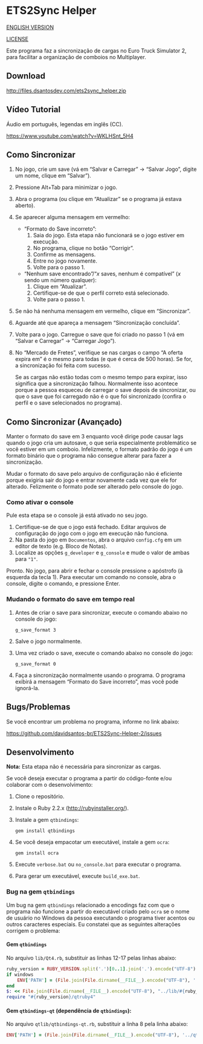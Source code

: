 # ETS2Sync Helper
[ENGLISH VERSION](README-en.md)

[LICENSE](LICENSE.md)

Este programa faz a sincronização de cargas no Euro Truck Simulator 2, para facilitar a organização de comboios no Multiplayer.

## Download
http://files.dsantosdev.com/ets2sync_helper.zip

## Vídeo Tutorial
Áudio em português, legendas em inglês (CC).

https://www.youtube.com/watch?v=WKLHSnt_5H4

## Como Sincronizar
1. No jogo, crie um save (vá em “Salvar e Carregar” → “Salvar Jogo”, digite um nome, clique em “Salvar”).
2. Pressione Alt+Tab para minimizar o jogo.
3. Abra o programa (ou clique em “Atualizar” se o programa já estava aberto).
4. Se aparecer alguma mensagem em vermelho:
	* “Formato do Save incorreto”:
		1. Saia do jogo. Esta etapa não funcionará se o jogo estiver em execução.
		2. No programa, clique no botão “Corrigir”.
		3. Confirme as mensagens.
		4. Entre no jogo novamente.
		5. Volte para o passo 1.
	* “Nenhum save encontrado”/“*x* saves, nenhum é compatível” (*x* sendo um número qualquer):
		1. Clique em “Atualizar”.
		2. Certifique-se de que o perfil correto está selecionado.
		3. Volte para o passo 1.
5. Se não há nenhuma mensagem em vermelho, clique em “Sincronizar”.
6. Aguarde até que apareça a mensagem “Sincronização concluída”.
7. Volte para o jogo. Carregue o save que foi criado no passo 1 (vá em “Salvar e Carregar” → “Carregar Jogo”).
8. No “Mercado de Fretes”, verifique se nas cargas o campo “A oferta expira em” é o mesmo para todas (e que é cerca de 500 horas). Se for, a sincronização foi feita com sucesso.

	Se as cargas não estão todas com o mesmo tempo para expirar, isso significa que a sincronização falhou. Normalmente isso acontece porque a pessoa esqueceu de carregar o save depois de sincronizar, ou que o save que foi carregado não é o que foi sincronizado (confira o perfil e o save selecionados no programa).

## Como Sincronizar (Avançado)
Manter o formato do save em 3 enquanto você dirige pode causar lags quando o jogo cria um autosave, o que seria especialmente problemático se você estiver em um comboio. Infelizmente, o formato padrão do jogo é um formato binário que o programa não consegue alterar para fazer a sincronização.

Mudar o formato do save pelo arquivo de configuração não é eficiente porque exigiria sair do jogo e entrar novamente cada vez que ele for alterado. Felizmente o formato pode ser alterado pelo console do jogo.

### Como ativar o console
Pule esta etapa se o console já está ativado no seu jogo.

1. Certifique-se de que o jogo está fechado. Editar arquivos de configuração do jogo com o jogo em execução não funciona.
2. Na pasta do jogo em `Documentos`, abra o arquivo `config.cfg` em um editor de texto (e.g. Bloco de Notas).
3. Localize as opções `g_developer` e `g_console` e mude o valor de ambas para `"1"`.

Pronto. No jogo, para abrir e fechar o console pressione o apóstrofo (à esquerda da tecla 1). Para executar um comando no console, abra o console, digite o comando, e pressione Enter.

### Mudando o formato do save em tempo real
1. Antes de criar o save para sincronizar, execute o comando abaixo no console do jogo:

	```
	g_save_format 3
	```
2. Salve o jogo normalmente.
3. Uma vez criado o save, execute o comando abaixo no console do jogo:

	```
	g_save_format 0
	```
4. Faça a sincronização normalmente usando o programa. O programa exibirá a mensagem “Formato do Save incorreto”, mas você pode ignorá-la.

## Bugs/Problemas
Se você encontrar um problema no programa, informe no link abaixo:

https://github.com/davidsantos-br/ETS2Sync-Helper-2/issues

## Desenvolvimento
**Nota:** Esta etapa não é necessária para sincronizar as cargas.

Se você deseja executar o programa a partir do código-fonte e/ou colaborar com o desenvolvimento:

1. Clone o repositório.
2. Instale o Ruby 2.2.x (http://rubyinstaller.org/).
3. Instale a gem `qtbindings`:

	```
	gem install qtbindings
	```
4. Se você deseja empacotar um executável, instale a gem `ocra`:

	```
	gem install ocra
	```
5. Execute `verbose.bat` ou `no_console.bat` para executar o programa.
6. Para gerar um executável, execute `build_exe.bat`.

### Bug na gem `qtbindings`

Um bug na gem `qtbindings` relacionado a encodings faz com que o programa não funcione a partir do executável criado pelo `ocra` se o nome de usuário no Windows da pessoa executando o programa tiver acentos ou outros caracteres especiais. Eu constatei que as seguintes alterações corrigem o problema:

#### Gem `qtbindings`
No arquivo `lib/Qt4.rb`, substituir as linhas 12-17 pelas linhas abaixo:

```ruby
ruby_version = RUBY_VERSION.split('.')[0..1].join('.').encode("UTF-8")
if windows
	ENV['PATH'] = (File.join(File.dirname(__FILE__).encode("UTF-8"), '../bin') + ';' + File.join(File.dirname(__FILE__).encode("UTF-8"), "../lib/#{ruby_version}") + ';' + File.join(File.dirname(__FILE__).encode("UTF-8"), "../bin/#{ruby_version}") + ';' + ENV['PATH'].encode("UTF-8")).encode(ENV['PATH'].encoding)
end
$: << File.join(File.dirname(__FILE__).encode("UTF-8"), "../lib/#{ruby_version}").encode("filesystem")
require "#{ruby_version}/qtruby4"
```

#### Gem `qtbindings-qt` (dependência de `qtbindings`):
No arquivo `qtlib/qtbindings-qt.rb`, substituir a linha 8 pela linha abaixo:

```ruby
ENV['PATH'] = (File.join(File.dirname(__FILE__).encode("UTF-8"), '../qtbin') + ';' + File.join(File.dirname(__FILE__).encode("UTF-8"), '../qtbin/plugins') + ';' + ENV['PATH'].encode("UTF-8")).encode(ENV['PATH'].encoding)
```
